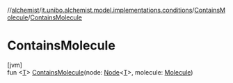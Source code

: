 //[alchemist](../../../index.md)/[it.unibo.alchemist.model.implementations.conditions](../index.md)/[ContainsMolecule](index.md)/[ContainsMolecule](-contains-molecule.md)

# ContainsMolecule

[jvm]\
fun <[T](index.md)> [ContainsMolecule](-contains-molecule.md)(node: [Node](../../it.unibo.alchemist.model.interfaces/-node/index.md)<[T](index.md)>, molecule: [Molecule](../../it.unibo.alchemist.model.interfaces/-molecule/index.md))
